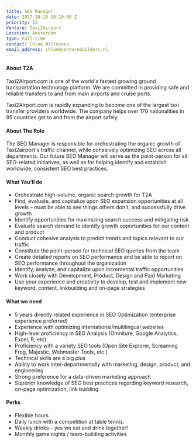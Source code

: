 ```yaml
---
title: SEO Manager
date: 2017-10-16 10:10:00 Z
priority: 13
Venture: Taxi2Airport
Location: Amsterdam
type: Full-time
contact: Chloe Witteveen
email_address: chloe@venturebuilders.nl
---
```


#### About T2A
Taxi2Airport.com is one of the world's fastest growing ground transportation technology platform. We are committed in providing safe and reliable transfers to and from main airports and cruise ports.

Taxi2Airport.com is rapidly expanding to become one of the largest taxi transfer providers worldwide. The company helps over 170 nationalities in 85 countries get to and from the airport safely.

#### About The Role
The SEO Manager is responsible for orchestrating the organic growth of Taxi2airport's traffic channel, while cohesively optimizing SEO across all departments. Our future SEO Manager will serve as the point-person for all SEO-related initiatives, as well as for helping identify and establish worldwide, consistent SEO best practices.

#### What You’ll do
*   Orchestrate high-volume, organic search growth for T2A
*   Find, evaluate, and capitalize upon SEO expansion opportunities at all levels – must be able to see things others don't, and successfully drive growth
*   Identify opportunities for maximizing search success and mitigating risk
*   Evaluate search demand to identify growth opportunities for our content and product
*   Conduct cohesive analysis to predict trends and topics relevant to our traffic
*   Constitute the point-person for technical SEO queries from the team
*   Create detailed reports on SEO performance and be able to report on SEO performance throughout the organization
*   Identify, analyze, and capitalize upon incremental traffic opportunities
*   Work closely with Development, Product, Design and Paid Marketing
*   Use your experience and creativity to develop, test and implement new keyword, content, linkbuilding and on-page strategies

#### What we need
*   5 years directly related experience in SEO Optimization (enterprise experience preferred)
*   Experience with optimizing international/multilingual websites
*   High-level proficiency in SEO Analysis (Omniture, Google Analytics, Excel, R, etc)
*   Proficiency with a variety SEO tools (Open Site Explorer, Screaming Frog, Majestic, Webmaster Tools, etc.)
*   Technical skills are a big plus
*   Ability to work inter-departmentally with marketing, design, product, and engineering
*   Strong preference for a data-driven marketing approach
*  Superior knowledge of SEO best practices regarding keyword research, on-page optimization, link building

#### Perks

* Flexible hours
* Daily lunch with a competition at table tennis.
* Weekly drinks – yes we eat and drink together!
* Monthly game nights / team-building activities
